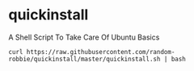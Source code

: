 # quickinstall
A Shell Script To Take Care Of Ubuntu Basics

```
curl https://raw.githubusercontent.com/random-robbie/quickinstall/master/quickinstall.sh | bash
```
